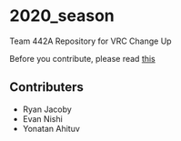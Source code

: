 # 2020_season
Team 442A Repository for VRC Change Up

Before you contribute, please read [this](https://pros.cs.purdue.edu/v5/)

## Contributers
- Ryan Jacoby
- Evan Nishi
- Yonatan Ahituv
